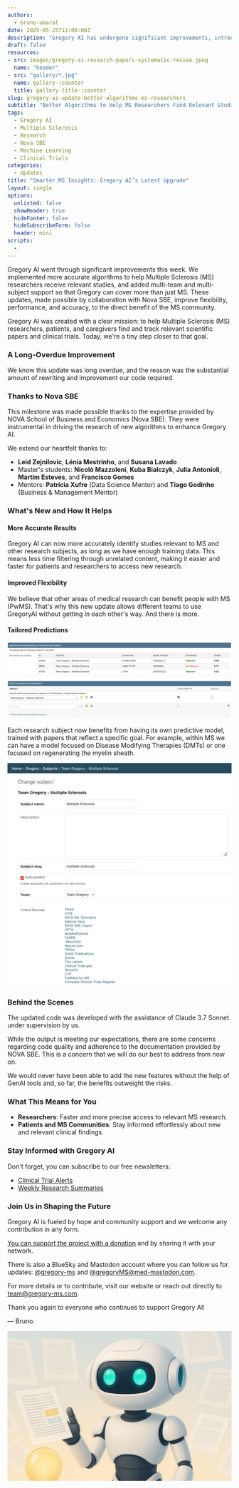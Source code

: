 ```yaml
---
authors:
  - bruno-amaral
date: 2025-05-25T12:00:00Z
description: "Gregory AI has undergone significant improvements, introducing more accurate and tailored algorithms to help Multiple Sclerosis (MS) researchers quickly identify relevant studies."
draft: false
resources: 
- src: images/gregory-ai-research-papers-systematic-review.jpeg
  name: "header"
- src: "gallery/*.jpg"
  name: gallery-:counter
  title: gallery-title-:counter
slug: gregory-ai-update-better-algorithms-ms-researchers
subtitle: "Better Algorithms to Help MS Researchers Find Relevant Studies Faster"
tags: 
  - Gregory AI
  - Multiple Sclerosis
  - Research
  - Nova SBE
  - Machine Learning
  - Clinical Trials
categories: 
  - Updates
title: "Smarter MS Insights: Gregory AI’s Latest Upgrade"
layout: single
options:
  unlisted: false
  showHeader: true
  hideFooter: false
  hideSubscribeForm: false
  header: mini
scripts:
  -
---
```


Gregory AI went through significant improvements this week. We implemented more accurate algorithms to help Multiple Sclerosis (MS) researchers receive relevant studies, and added multi-team and multi-subject support so that Gregory can cover more than just MS. These updates, made possible by collaboration with Nova SBE, improve flexibility, performance, and accuracy, to the direct benefit of the MS community.

Gregory AI was created with a clear mission: to help Multiple Sclerosis (MS) researchers, patients, and caregivers find and track relevant scientific papers and clinical trials. Today, we're a tiny step closer to that goal.

### A Long-Overdue Improvement

We know this update was long overdue, and the reason was the substantial amount of rewriting and improvement our code required. 

### Thanks to Nova SBE

This milestone was made possible thanks to the expertise provided by NOVA School of Business and Economics (Nova SBE). They were instrumental in driving the research of new algorithms to enhance Gregory AI.

We extend our heartfelt thanks to:

* **Leid Zejnilovic**, **Lénia Mestrinho**, and **Susana Lavado**
* Master's students: **Nicolò Mazzoleni**, **Kuba Bialczyk**, **Julia Antonioli**, **Martim Esteves**, and **Francisco Gomes**
* Mentors: **Patrícia Xufre** (Data Science Mentor) and **Tiago Godinho** (Business & Management Mentor)

### What's New and How It Helps

#### More Accurate Results

Gregory AI can now more accurately identify studies relevant to MS and other research subjects, as long as we have enough training data. This means less time filtering through unrelated content, making it easier and faster for patients and researchers to access new research.


#### Improved Flexibility

We believe that other areas of medical research can benefit people with MS (PwMS). That's why this new update allows different teams to use GregoryAI without getting in each other's way. And there is more.

#### Tailored Predictions

![screenshot of gregory ai backoffice](images/screenshot-gregory-ai-backoffice.png)

Each research subject now benefits from having its own predictive model, trained with papers that reflect a specific goal. For example, within MS we can have a model focused on Disease Modifying Therapies (DMTs) or one focused on regenerating the myelin sheath.

![alt text](images/gregory-ai-backoffice-subject-page-multiple-sclerosis.jpeg)

### Behind the Scenes

The updated code was developed with the assistance of Claude 3.7 Sonnet under supervision by us. 

While the output is meeting our expectations, there are some concerns regarding code quality and adherence to the documentation provided by NOVA SBE. This is a concern that we will do our best to address from now on. 

We would never have been able to add the new features without the help of GenAI tools and, so far, the benefits outweight the risks.

### What This Means for You

* **Researchers**: Faster and more precise access to relevant MS research.
* **Patients and MS Communities**: Stay informed effortlessly about new and relevant clinical findings.

### Stay Informed with Gregory AI

Don't forget, you can subscribe to our free newsletters:

* [Clinical Trial Alerts](https://gregory-ms.com/patients/) 
* [Weekly Research Summaries](https://gregory-ms.com/researchers/) 

### Join Us in Shaping the Future

Gregory AI is fueled by hope and community support and we welcome any contribution in any form.

[You can support the project with a donation](https://donate.stripe.com/6oEeVmf1tdHIdOw7ss) and by sharing it with your network.

There is also a BlueSky and Mastodon account where you can follow us for updates: [@gregory-ms](https://bsky.app/profile/gregory-ms.com) and [@gregoryMS@med-mastodon.com](https://med-mastodon.com/@gregoryMS).

For more details or to contribute, visit our website or reach out directly to [team@gregory-ms.com](mailto:team@gregory-ms.com).

Thank you again to everyone who continues to support Gregory AI! 

— Bruno.

![gregory ai - robot illustration](images/gregory-blue-research-papers-systematic-review.jpeg)